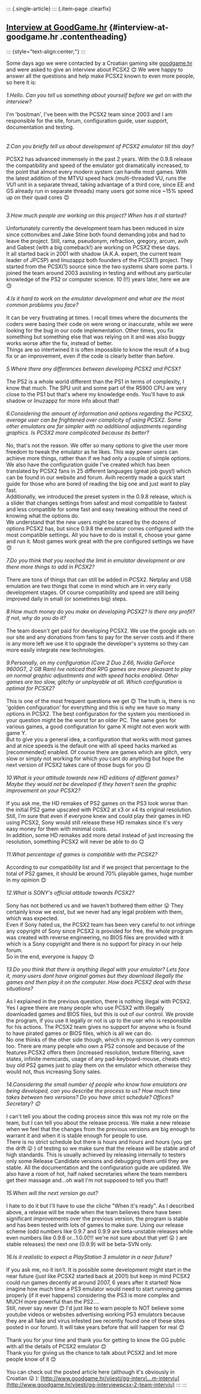 ::: {.single-article}
::: {.item-page .clearfix}
## [Interview at GoodGame.hr](/234-interview-at-goodgame-hr.html) {#interview-at-goodgame.hr .contentheading}

::: {style="text-align:center;"}
:::

Some days ago we were contacted by a Croatian gaming site
[goodgame.hr](http://www.goodgame.hr) and were asked to give an
interview about PCSX2
😊 We were happy to answer all the questions and
help make PCSX2 known to even more people, so here it is:\
\
*1.Hello. Can you tell us something about yourself before we get on with
the interview?*\
\
I\'m \'bositman\', I\'ve been with the PCSX2 team since 2003 and I am
responsible for the site, forum, configuration guide, user support,
documentation and testing.\
\
\
*2.Can you briefly tell us about development of PCSX2 emulator till this
day?*\
\
PCSX2 has advanced immensely in the past 2 years. With the 0.9.8 release
the compatibility and speed of the emulator got dramatically increased,
to the point that almost every modern system can handle most games. With
the latest addition of the MTVU speed hack (multi-threaded VU, runs the
VU1 unit in a separate thread, taking advantage of a third core, since
EE and GS already run in separate threads) many users got some nice
\~15% speed up on their quad cores
😊

\
*3.How much people are working on this project? When has it all
started?*\
\
Unfortunately currently the development team has been reduced in size
since cottonvibes and Jake Stine both found demanding jobs and had to
leave the project. Still, rama, pseudonym, refraction, gregory, arcum,
avih and Gabest (with a big comeback!) are working on PCSX2 these days.\
It all started back in 2001 with shadow (A.K.A. expert, the current team
leader of JPCSP) and linuzappz both founders of the PCSX(1) project.
They started from the PCSX(1) source since the two systems share some
parts. I joined the team around 2003 assisting in testing and without
any particular knowledge of the PS2 or computer science. 10 (!!) years
later, here we are
😊\
\
*4.Is it hard to work on the emulator development and what are the most
common problems you face?*\
\
It can be very frustrating at times. I recall times where the documents
the coders were basing their code on were wrong or inaccurate, while we
were looking for the bug in our code implementation. Other times, you
fix something but something else that was relying on it and was also
buggy works worse after the fix, instead of better.\
Things are so intertwined it is often impossible to know the result of a
bug fix or an improvement, even if the code is clearly better than
before.\
\
*5.Where there any differences between developing PCSX2 and PCSX?*\
\
The PS2 is a whole world different than the PS1 in terms of complexity,
I know that much. The SPU unit and some part of the R5900 CPU are very
close to the PS1 but that\'s where my knowledge ends. You\'ll have to
ask shadow or linuzappz for more info about that!\
\
*6.Considering the amount of information and options regarding the
PCSX2, average user can be frightened over complicity of using PCSX2.
Some other emulators are far simpler with no additional adjustments
regarding graphics. Is PCSX2 more complicated because its better?*\
\
No, that\'s not the reason. We offer so many options to give the user
more freedom to tweak the emulator as he likes. This way power users can
achieve more things, rather than if we had only a couple of simple
options.\
We also have the configuration guide I\'ve created which has been
translated by PCSX2 fans in 25 different languages (great job guys!)
which can be found in our website and forum. Avih recently made a quick
start guide for those who are bored of reading the big one and just want
to play fast.\
Additionally, we introduced the preset system in the 0.9.8 release,
which is a slider that changes settings from safest and most compatible
to fastest and less compatible for some fast and easy tweaking without
the need of knowing what the options do.\
We understand that the new users might be scared by the dozens of
options PCSX2 has, but since 0.9.8 the emulator comes configured with
the most compatible settings. All you have to do is install it, choose
your game and run it. Most games work great with the pre configured
settings we have
😊\
\
*7.Do you think that you reached the limit in emulator development or
are there more things to add in PCSX2?*\
\
There are tons of things that can still be added in PCSX2. Netplay and
USB emulation are two things that come in mind which are in very early
development stages. Of course compatibility and speed are still being
improved daily in small (or sometimes big) steps.\
\
*8.How much money do you make on developing PCSX2? Is there any profit?
If not, why do you do it?*\
\
The team doesn\'t get paid for developing PCSX2. We use the google ads
on our site and any donations from fans to pay for the server costs and
if there is any more left we use it to upgrade the developer\'s systems
so they can more easily integrate new technologies.\
\
*9.Personally, on my configuration (Core 2 Duo 2.66, Nvidia GeForce
9600GT, 2 GB Ram) Ive noticed that RPG games are more pleasant to play
on normal graphic adjustments and with speed hacks enabled. Other games
are too slow, glitchy or unplayable at all. Which configuration is
optimal for PCSX2?*\
\
This is one of the most frequent questions we get
😊 The truth is, there is no \'golden
configuration\' for everything and this is why we have so many options
in PCSX2. The best configuration for the system you mentioned in your
question might be the worst for an older PC. The same goes for various
games, a good configuration for game X might not even work with game Y.\
But to give you a general idea, a configuration that works with most
games and at nice speeds is the default one with all speed hacks marked
as \[recommended\] enabled. Of course there are games which are glitch,
very slow or simply not working for which you cant do anything but hope
the next version of PCSX2 takes care of those bugs for you
😊\
\
*10.What is your attitude towards new HD editions of different games?
Maybe they would not be developed if they haven\'t seen the graphic
improvement on your PCSX2?*\
\
If you ask me, the HD remakes of PS2 games on the PS3 look worse than
the initial PS2 game upscaled with PCSX2 at x3 or x4 its original
resolution. Still, I\'m sure that even if everyone knew and could play
their games in HD using PCSX2, Sony would still release these HD remakes
since it\'s very easy money for them with minimal costs.\
In addition, some HD remakes add more detail instead of just increasing
the resolution, something PCSX2 will never be able to do
😊\
\
*11.What percentage of games is compatible with the PCSX2?*\
\
According to our compatibility list and if we project that percentage to
the total of PS2 games, it should be around 70% playable games, huge
number in my opinion
😊\
\
*12.What is SONY\'s official attitude towards PCSX2?*\
\
Sony has not bothered us and we haven\'t bothered them either
😛 They certainly know we exist, but we never had
any legal problem with them, which was expected.\
Even if Sony hated us, the PCSX2 team has been very careful to not
infringe any copyright of Sony since PCSX2 is provided for free, the
whole program was created with reverse engineering, no BIOS files are
provided with it which is a Sony copyright and there is no support for
piracy in our help forum.\
So in the end, everyone is happy
😊\
\
*13.Do you think that there is anything illegal with your emulator? Lets
face it, many users dont have original games but they download illegally
the games and then play it on the computer. How does PCSX2 deal with
these situations?*\
\
As I explained in the previous question, there is nothing illegal with
PCSX2. Yes I agree there are many people who use PCSX2 with illegally
downloaded games and BIOS files, but this is out of our control. We
provide the program, if you use it legally or not is up to the user who
is responsible for his actions. The PCSX2 team gives no support for
anyone who is found to have pirated games or BIOS files, which is all we
can do.\
No one thinks of the other side though, which in my opinion is very
common too. There are many people who own a PS2 console and because of
the features PCSX2 offers them (increased resolution, texture filtering,
save states, infinite memcards, usage of any pad-keyboard-mouse, cheats
etc) buy old PS2 games just to play them on the emulator which otherwise
they would not, thus increasing Sony sales.\
\
*14.Considering the small number of people who know how emulators are
being developed, can you describe the process to us? How much time takes
between two versions? Do you have strict schedule? Offices? Secretary?
😊*\
\
I can\'t tell you about the coding process since this was not my role on
the team, but I can tell you about the release process. We make a new
release when we feel that the changes from the previous versions are big
enough to warrant it and when it is stable enough for people to use.\
There is no strict schedule but there is hours and hours and hours (you
get the drift
😛 ) of testing so we make sure that the release
will be stable and of high standards. This is usually achieved by
releasing internally to testers only some Release Candidate versions and
debugging them until they are stable. All the documentation and the
configuration guide are updated. We also have a room of hot, half naked
secretaries where the team members get their massage and\...oh wait I\'m
not supposed to tell you that!!\
\
*15.When will the next version go out?*\
\
I hate to do it but I\'ll have to use the cliche \"When it\'s ready\".
As I described above, a release will be made when the team believes
there have been significant improvements over the previous version, the
program is stable and has been tested with lots of games to make sure.
Using our release scheme (odd numbers like 0.9.7 and 0.9.9 are
beta-unstable releases while even numbers like 0.9.8 or\...1.0.0(!!!
we\'re not sure about that yet!
😛 ) are stable releases) the next one (0.9.9) will
be beta-SVN only.\
\
*16.Is it realistic to expect a PlayStation 3 emulator in a near
future?*\
\
If you ask me, no it isn\'t. It is possible some development might start
in the near future (just like PCSX2 started back at 2001) but keep in
mind PCSX2 could run games decently at around 2007, 6 years after it
started! Now imagine how much time a PS3 emulator would need to start
running games properly (if it ever happens) considering the PS3 is more
complex and MUCH more powerful than the PS2\....\
Still, never say never
😊 I\'d just like to warn people to NOT believe
some youtube videos or websites advertising working PS3 emulators
because they are all fake and virus infested (we recently found one of
these sites posted in our forum). It will take years before that will
happen for real
😊\
\
Thank you for your time and thank you for getting to know the GG public
with all the details of PCSX2 emulator
😊\
Thank you for giving us the chance to talk about PCSX2 and let more
people know of it
😊\
\
You can check out the posted article here (although it\'s obviously in
Croatian
😛 ):
[http://www.goodgame.hr/vijesti/gg-interv\...m-intervju](http://www.goodgame.hr/vijesti/gg-interviewpcsx-2-team-intervju)
:::
:::
